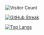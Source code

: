 ![Visitor Count](https://profile-counter.glitch.me/starmanMS/count.svg)

[![GitHub Streak](https://streak-stats.demolab.com/?user=starmanMS)](https://git.io/streak-stats)

[![Top Langs](https://github-readme-stats.vercel.app/api/top-langs/?username=starmanMS&layout=compact)](https://github.com/starmanMS/github-readme-stats)
